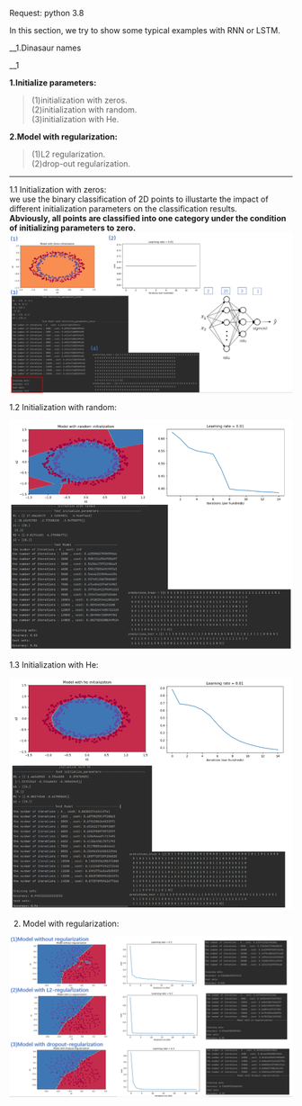 Request:
  python 3.8
  
In this section, we try to show some typical examples with RNN or LSTM.

__1.Dinasaur names



__1

__1.Initialize parameters:__  
>(1)initialization with zeros.  
>(2)initialization with random.  
>(3)initialization with He.

__2.Model with regularization:__  
>(1)L2 regularization.  
>(2)drop-out regularization.  

-----------------------------------------------------------
1.1 Initialization with zeros:  
  we use the binary classification of 2D points to illustarte the impact of different initialization parameters on the classification results.  
  __Abviously, all points are classified into one category under the condition of initializing parameters to zero.__
![Alt text](https://raw.githubusercontent.com/IHNF262/DeepLearningPractice/main/2_1_ImprovingDeepNN_HyperparameterTuning_Regularization_Optimization/images/result/1.png)

1.2 Initialization with random:

![Alt text](https://raw.githubusercontent.com/IHNF262/DeepLearningPractice/main/2_1_ImprovingDeepNN_HyperparameterTuning_Regularization_Optimization/images/result/2.png)

1.3 Initialization with He:

![Alt text](https://raw.githubusercontent.com/IHNF262/DeepLearningPractice/main/2_1_ImprovingDeepNN_HyperparameterTuning_Regularization_Optimization/images/result/3.png)

2. Model with regularization:

![Alt text](https://raw.githubusercontent.com/IHNF262/DeepLearningPractice/main/2_1_ImprovingDeepNN_HyperparameterTuning_Regularization_Optimization/images/result/4.png)
